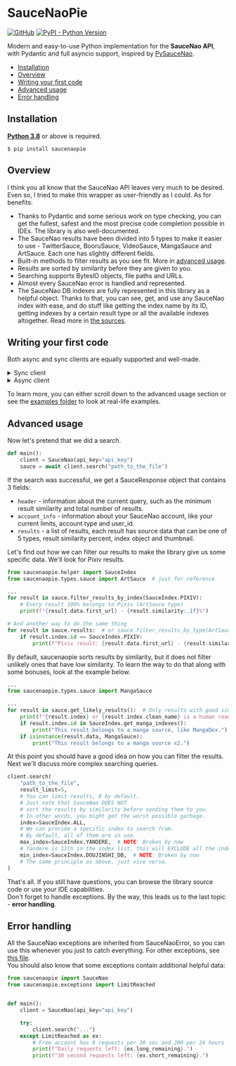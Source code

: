 # SauceNaoPie

[![GitHub](https://img.shields.io/github/license/WhiteMemory99/saucenaopie)](https://github.com/WhiteMemory99/saucenaopie/blob/main/LICENSE)
[![PyPI - Python Version](https://img.shields.io/pypi/pyversions/saucenaopie)](https://pypi.org/project/saucenaopie/)

Modern and easy-to-use Python implementation for the **SauceNao API**, with Pydantic and full asyncio support, inspired
by [PySauceNao](https://github.com/FujiMakoto/pysaucenao).

* [Installation](#installation)
* [Overview](#overview)
* [Writing your first code](#writing-your-first-code)
* [Advanced usage](#advanced-usage)
* [Error handling](#error-handling)

## Installation

**[Python 3.8](https://www.python.org)** or above is required.

```
$ pip install saucenaopie
```

## Overview

I think you all know that the SauceNao API leaves very much to be desired.  
Even so, I tried to make this wrapper as user-friendly as I could. As for benefits:

* Thanks to Pydantic and some serious work on type checking, you can get the fullest, safest and the most precise code
  completion possible in IDEs. The library is also well-documented.
* The SauceNao results have been divided into 5 types to make it easier to use - TwitterSauce, BooruSauce, VideoSauce,
  MangaSauce and ArtSauce. Each one has slightly different fields.
* Built-in methods to filter results as you see fit. More in [advanced usage](#advanced-usage).
* Results are sorted by similarity before they are given to you.
* Searching supports BytesIO objects, file paths and URLs.
* Almost every SauceNao error is handled and represented.
* The SauceNao DB indexes are fully represented in this library as a helpful object. Thanks to that, you can see, get,
  and use any SauceNao index with ease, and do stuff like getting the index name by its ID, getting indexes by a certain
  result type or all the available indexes altogether. Read more
  in [the sources](https://github.com/WhiteMemory99/saucenaopie/tree/main/saucenaopie/helper.py).

## Writing your first code

Both async and sync clients are equally supported and well-made.

<details>
  <summary>Sync client</summary>

```python
from saucenaopie import SauceNao


def main():
    client = SauceNao(api_key="api_key")
    sauce = client.search(  # Also, you can pass BytesIO or a file path
        "http://img10.joyreactor.cc/pics/post/full/iren-lovel-Anime-Art-artist-AO-6216329.jpeg",
        from_url=True
    )
    for result in sauce.results:
        print(result.data.first_url)  # Quickly get the first url from the result, can be None
        print(f"{result.index.name} - {result.similarity:.1f}%")


if __name__ == "__main__":
    main()
```

</details>
<details>
  <summary>Async client</summary>

```python
import asyncio
from saucenaopie import AsyncSauceNao


async def main():
    client = AsyncSauceNao(api_key="api_key")
    sauce = await client.search(  # Also, you can pass BytesIO or a file path
        "http://img10.joyreactor.cc/pics/post/full/iren-lovel-Anime-Art-artist-AO-6216329.jpeg",
        from_url=True
    )
    for result in sauce.results:
        print(result.data.first_url)  # Quickly get the first url from the result, can be None
        print(f"{result.index.name} - {result.similarity:.1f}%")


if __name__ == "__main__":
    asyncio.run(main())
```

</details>

To learn more, you can either scroll down to the advanced usage section or see
the [examples folder](https://github.com/WhiteMemory99/saucenaopie/tree/main/examples) to look at real-life examples.

## Advanced usage

Now let's pretend that we did a search.

```python
def main():
    client = SauceNao(api_key="api_key")
    sauce = await client.search("path_to_the_file")
```

If the search was successful, we get a SauceResponse object that contains 3 fields:

* `header` - information about the current query, such as the minimum result similarity and total number of results.
* `account_info` - information about your SauceNao account, like your current limits, account type and user_id.
* `results` - a list of results, each result has source data that can be one of 5 types, result similarity percent,
  index object and thumbnail.

Let's find out how we can filter our results to make the library give us some specific data. We'll look for Pixiv
results.

```python
from saucenaopie.helper import SauceIndex
from saucenaopie.types.sauce import ArtSauce  # just for reference

...
for result in sauce.filter_results_by_index(SauceIndex.PIXIV):
    # Every result 100% belongs to Pixiv (ArtSauce type)
    print(f"{result.data.first_url} - {result.similarity:.1f}%")

# And another way to do the same thing
for result in sauce.results:  # or sauce.filter_results_by_type(ArtSauce)
    if result.index.id == SauceIndex.PIXIV:
        print(f"Pixiv result: {result.data.first_url} - {result.similarity:.1f}%")
```

By default, saucenaopie sorts results by similarity, but it does not filter unlikely ones that have low similarity. To
learn the way to do that along with some bonuses, look at the example below.

```python
...
from saucenaopie.types.sauce import MangaSauce

...
for result in sauce.get_likely_results():  # Only results with good similarity
    print(f"{result.index} or {result.index.clean_name} is a human readable index title, like Pixiv.")
    if result.index.id in SauceIndex.get_manga_indexes():
        print("This result belongs to a manga source, like MangaDex.")
    if isinstance(result.data, MangaSauce):
        print("This result belongs to a manga source x2.")
```

At this point you should have a good idea on how you can filter the results.  
Next we'll discuss more complex searching queries.

```python
client.search(
    "path_to_the_file",
    result_limit=5,
    # You can limit results, 8 by default.
    # Just note that SauceNao DOES NOT 
    # sort the results by similarity before sending them to you.
    # In other words, you might get the worst possible garbage.
    index=SauceIndex.ALL,
    # We can provide a specific index to search from.
    # By default, all of them are in use.
    max_index=SauceIndex.YANDERE,  # NOTE: Broken by now
    # Yandere is 11th in the index list, this will EXCLUDE all the indexes that are higher.
    min_index=SauceIndex.DOUJINSHI_DB,  # NOTE: Broken by now
    # The same principle as above, just vice versa.
)
```

That's all. If you still have questions, you can browse the library source code or use your IDE capabilities.  
Don't forget to handle exceptions. By the way, this leads us to the last topic - **error handling**.

## Error handling

All the SauceNao exceptions are inherited from SauceNaoError, so you can use this whenever you just to catch everything.
For other exceptions,
see [this file](https://github.com/WhiteMemory99/saucenaopie/tree/main/saucenaopie/exceptions.py).  
You should also know that some exceptions contain additional helpful data:

```python
from saucenaopie import SauceNao
from saucenaopie.exceptions import LimitReached


def main():
    client = SauceNao(api_key="api_key")

    try:
        client.search("...")
    except LimitReached as ex:
        # Free account has 8 requests per 30 sec and 200 per 24 hours
        print(f"Daily requests left: {ex.long_remaining}.")
        print(f"30 second requests left: {ex.short_remaining}.")
```